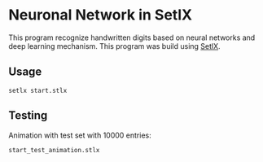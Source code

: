 # Neuronal Network in SetlX 
This program recognize handwritten digits based on neural networks and deep learning mechanism. This program was build using [SetlX](https://randoom.org/Software/SetlX).

## Usage
```
setlx start.stlx
```

## Testing
Animation with test set with 10000 entries:
```
start_test_animation.stlx
```